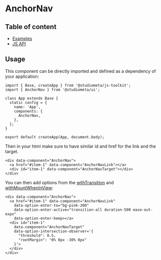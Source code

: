 # AnchorNav <Badges :texts="badges" />

<script setup>
  import pkg from '@studiometa/ui/AnchorNav/package.json';
  const badges = [`v${pkg.version}`, 'Twig'];
</script>

## Table of content

- [Examples](./examples)
- [JS API](./js-api)

## Usage

This component can be directly imported and defined as a dependency of your application:

```js{2,8}
import { Base, createApp } from '@studiometa/js-toolkit';
import { AnchorNav } from '@studiometa/ui';

class App extends Base {
  static config = {
    name: 'App',
    components: {
      AnchorNav,
    },
  };
}

export default createApp(App, document.body);
```

Then in your html make sure to have similar id and href for the link and the target.

```html{16}
<div data-component="AnchorNav">
  <a href="#item-1" data-component="AnchorNavLink"></a>
  <div id="item-1" data-component="AnchorNavTarget"></div>
</div>
```

You can then add options from the [withTransition](/components/Transition/#transition) and [withMountWhenInView](https://js-toolkit.studiometa.dev/api/decorators/withMountWhenInView.html):

```html{16}
<div data-component="AnchorNav">
  <a href="#item-1" data-component="AnchorNavLink"
    data-option-enter-to="bg-pink-200"
    data-option-enter-active="transition-all duration-500 ease-out-expo"
    data-option-enter-keep></a>
  <div id="item-1"
    data-component="AnchorNavTarget"
    data-option-intersection-observer='{
      "threshold": 0.5,
      "rootMargin": "0% 0px -30% 0px"
    }'>
  </div>
</div>
```
